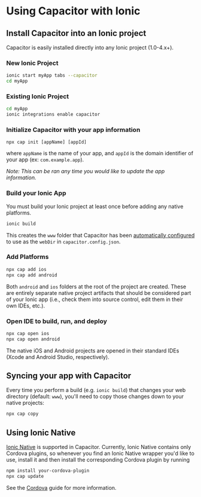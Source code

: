 # Using Capacitor with Ionic

## Install Capacitor into an Ionic project
Capacitor is easily installed directly into any Ionic project (1.0-4.x+).

### New Ionic Project

```bash
ionic start myApp tabs --capacitor
cd myApp
```

### Existing Ionic Project

```bash
cd myApp
ionic integrations enable capacitor
```

### Initialize Capacitor with your app information

```
npx cap init [appName] [appId]
```

where `appName` is the name of your app, and `appId` is the domain identifier of your app (ex: `com.example.app`).

*Note: This can be ran any time you would like to update the app information.*

### Build your Ionic App

You must build your Ionic project at least once before adding any native platforms.

```bash
ionic build
```

This creates the `www` folder that Capacitor has been [automatically configured](/docs/basics/configuring-your-app) to use as the `webDir` in `capacitor.config.json`.

### Add Platforms

```bash
npx cap add ios
npx cap add android
```

Both `android` and `ios` folders at the root of the project are created. These are entirely separate native project artifacts that should be considered part of your Ionic app (i.e., check them into source control, edit them in their own IDEs, etc.).

### Open IDE to build, run, and deploy

```bash
npx cap open ios
npx cap open android
```

The native iOS and Android projects are opened in their standard IDEs (Xcode and Android Studio, respectively).

## Syncing your app with Capacitor

Every time you perform a build (e.g. `ionic build`) that changes your web directory (default: `www`), you'll need to copy those changes down to your native projects:

```bash
npx cap copy
```

## Using Ionic Native

[Ionic Native](https://ionicframework.com/docs/native/) is supported in Capacitor. Currently, Ionic Native contains only Cordova plugins, so whenever you find an Ionic Native wrapper you'd like to use, install it and then install the corresponding Cordova plugin by running

```bash
npm install your-cordova-plugin
npx cap update
```

See the [Cordova](/docs/basics/cordova) guide for more information.
